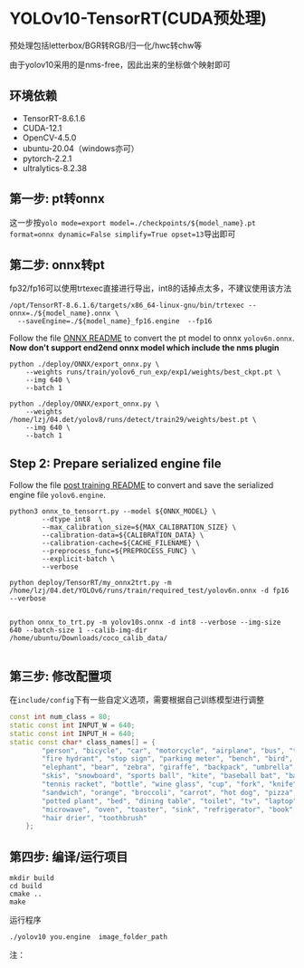 # YOLOv10-TensorRT(CUDA预处理)

预处理包括letterbox/BGR转RGB/归一化/hwc转chw等

由于yolov10采用的是nms-free，因此出来的坐标做个映射即可

## 环境依赖
- TensorRT-8.6.1.6
- CUDA-12.1
- OpenCV-4.5.0
- ubuntu-20.04（windows亦可）
- pytorch-2.2.1
- ultralytics-8.2.38



## 第一步: pt转onnx

这一步按`yolo mode=export model=./checkpoints/${model_name}.pt format=onnx dynamic=False simplify=True opset=13`导出即可

## 第二步: onnx转pt

fp32/fp16可以使用trtexec直接进行导出，int8的话掉点太多，不建议使用该方法
```shell
/opt/TensorRT-8.6.1.6/targets/x86_64-linux-gnu/bin/trtexec --onnx=./${model_name}.onnx \
  --saveEngine=./${model_name}_fp16.engine  --fp16  
```



Follow the file [ONNX README](../../tools/quantization/tensorrt/post_training/README.md) to convert the pt model to onnx `yolov6n.onnx`.
**Now don't support end2end onnx model which include the nms plugin**
```shell
python ./deploy/ONNX/export_onnx.py \
    --weights runs/train/yolov6_run_exp/exp1/weights/best_ckpt.pt \
    --img 640 \
    --batch 1

python ./deploy/ONNX/export_onnx.py \
    --weights /home/lzj/04.det/yolov8/runs/detect/train29/weights/best.pt \
    --img 640 \
    --batch 1
```

## Step 2: Prepare serialized engine file

Follow the file [post training README](../../tools/quantization/tensorrt/post_training/README.md) to convert and save the serialized engine file `yolov6.engine`.

```shell
python3 onnx_to_tensorrt.py --model ${ONNX_MODEL} \
        --dtype int8  \
        --max_calibration_size=${MAX_CALIBRATION_SIZE} \
        --calibration-data=${CALIBRATION_DATA} \
        --calibration-cache=${CACHE_FILENAME} \
        --preprocess_func=${PREPROCESS_FUNC} \
        --explicit-batch \
        --verbose

python deploy/TensorRT/my_onnx2trt.py -m /home/lzj/04.det/YOLOv6/runs/train/required_test/yolov6n.onnx -d fp16 --verbose


python onnx_to_trt.py -m yolov10s.onnx -d int8 --verbose --img-size 640 --batch-size 1 --calib-img-dir /home/ubuntu/Downloads/coco_calib_data/
 
``` 

## 第三步: 修改配置项

在`include/config`下有一些自定义选项，需要根据自己训练模型进行调整

```c++
const int num_class = 80;
static const int INPUT_W = 640;
static const int INPUT_H = 640;
static const char* class_names[] = {
        "person", "bicycle", "car", "motorcycle", "airplane", "bus", "train", "truck", "boat", "traffic light",
        "fire hydrant", "stop sign", "parking meter", "bench", "bird", "cat", "dog", "horse", "sheep", "cow",
        "elephant", "bear", "zebra", "giraffe", "backpack", "umbrella", "handbag", "tie", "suitcase", "frisbee",
        "skis", "snowboard", "sports ball", "kite", "baseball bat", "baseball glove", "skateboard", "surfboard",
        "tennis racket", "bottle", "wine glass", "cup", "fork", "knife", "spoon", "bowl", "banana", "apple",
        "sandwich", "orange", "broccoli", "carrot", "hot dog", "pizza", "donut", "cake", "chair", "couch",
        "potted plant", "bed", "dining table", "toilet", "tv", "laptop", "mouse", "remote", "keyboard", "cell phone",
        "microwave", "oven", "toaster", "sink", "refrigerator", "book", "clock", "vase", "scissors", "teddy bear",
        "hair drier", "toothbrush"
    };
```

## 第四步: 编译/运行项目

```shell
mkdir build
cd build
cmake ..
make
```

运行程序

```shell
./yolov10 you.engine  image_folder_path
```

注：